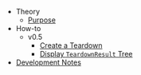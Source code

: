 * Theory
  * [Purpose](./theory/purpose.md)
* How-to
  * v0.5
    * [Create a Teardown](./v0.5/how-to/create-teardown.md)
    * [Display `TeardownResult` Tree](./v0.5/how-to/display-teardown-result-tree.md)
* [Development Notes](./CONTRIBUTING.md)
